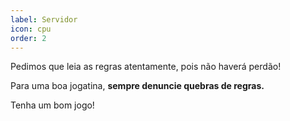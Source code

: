 ```yaml
---
label: Servidor
icon: cpu
order: 2
---
```


Pedimos que leia as regras atentamente, pois não haverá perdão!

Para uma boa jogatina, **sempre denuncie quebras de regras.**

Tenha um bom jogo!
